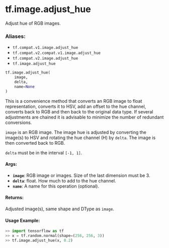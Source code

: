<div itemscope itemtype="http://developers.google.com/ReferenceObject">
<meta itemprop="name" content="tf.image.adjust_hue" />
<meta itemprop="path" content="Stable" />
</div>

# tf.image.adjust_hue

Adjust hue of RGB images.

### Aliases:

* `tf.compat.v1.image.adjust_hue`
* `tf.compat.v2.compat.v1.image.adjust_hue`
* `tf.compat.v2.image.adjust_hue`
* `tf.image.adjust_hue`

``` python
tf.image.adjust_hue(
    image,
    delta,
    name=None
)
```

<!-- Placeholder for "Used in" -->

This is a convenience method that converts an RGB image to float
representation, converts it to HSV, add an offset to the hue channel, converts
back to RGB and then back to the original data type. If several adjustments
are chained it is advisable to minimize the number of redundant conversions.

`image` is an RGB image.  The image hue is adjusted by converting the
image(s) to HSV and rotating the hue channel (H) by
`delta`.  The image is then converted back to RGB.

`delta` must be in the interval `[-1, 1]`.

#### Args:


* <b>`image`</b>: RGB image or images. Size of the last dimension must be 3.
* <b>`delta`</b>: float.  How much to add to the hue channel.
* <b>`name`</b>: A name for this operation (optional).


#### Returns:

Adjusted image(s), same shape and DType as `image`.



#### Usage Example:

```python
>> import tensorflow as tf
>> x = tf.random.normal(shape=(256, 256, 3))
>> tf.image.adjust_hue(x, 0.2)
```
